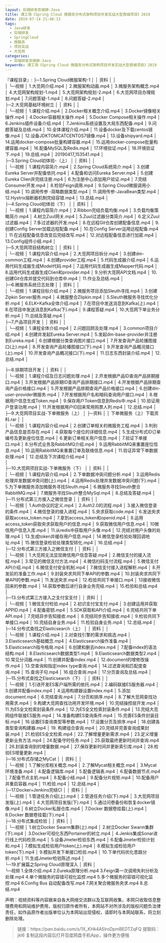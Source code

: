 ```yaml
---
layout: 后端研发攻城狮-Java
title: 课工场《Spring Cloud 微服务分布式架构项目开发实战大型商城项目》2019
date: 2019-07-14 21:40:13
tags:
  - Java研发
  - 后端研发
  - SpringCloud
  - 微服务
  - 项目实战
  - 大觅网
categories:
  - 后端研发攻城狮-Java
keywords: 课工场《Spring Cloud 微服务分布式架构项目开发实战大型商城项目》2019
---
```


『课程目录』: 
├─1.Spring Cloud微服架构-1
│  │  资料
│  │  
│  └─视频
│          1.大觅网介绍.mp4
│          2.微服架构动画.mp4
│          3.微服务架构概念.mp4
│          4.大觅网架构规划-1.mp4
│          5.大觅网架构规划-2.mp4
│          6.大觅网项目办理规划.mp4
│          7.问题答疑-1.mp4
│          8.问题答疑-2.mp4
│          
├─2.大觅网基础环境树立
│  │  资料
│  │  
│  └─视频
│          1.课程介绍.mp4
│          2.Docker相关概念介绍.mp4
│          3.Docker镜像相关操作.mp4
│          4.Docker容器相关操作.mp4
│          5.Docker Compose相关操作.mp4
│          6.Jenkins插件设备介绍.mp4
│          7.Jenkins系统设置及大局东西配备.mp4
│          9.问题答疑及总结.mp4
│          10.全体课程介绍.mp4
│          11.设备docker及下载centos镜像.mp4
│          12.设备JDKTOMCATCENTOS7镜像.mp4
│          13.设备shipyard.mp4
│          14.运用docker-compose批量构建容器.mp4
│          15.运用docker-compose批量构建容器.mp4
│          16.配备MySQL及Redis.mp4
│          17.环境验证.mp4
│          18.环境验证下.mp4
│          19.总结.mp4
│          20190417_153541.mp4
│          
├─3.Spring Cloud初体验-（上）
│  │  资料
│  │  
│  └─视频
│          1.课程内容简介.mp4
│          2.Spring Cloud系统简介.mp4
│          3.创建Eureka Server并配备依托.mp4
│          4.配备和访问Eureka Server.mp4
│          5.创建Eureka Clien并完结注册.mp4
│          6.为注册中心添加用户验证.mp4
│          7.完结Consumer开发.mp4
│          8.检验Feign调用.mp4
│          9.Spring Cloud微服调用小结.mp4
│          10.调用传参 -简略数据类型.mp4
│          11.调用传参-JavaBean类型.mp4
│          12.Hystrix熔断器机制完结容错.mp4
│          13.总结.mp4
│          
├─4.Spring Cloud初体验（下）
│  │  资料
│  │  
│  └─视频
│          1.课程内容简介.mp4
│          2.Ribbon完结负载均衡.mp4
│          3.负载均衡策略简介.mp4
│          4.树立ZuuI网关.mp4
│          5.ZuuI过滤器分类简介.mp4
│          6.定义Zuul过滤器.mp4
│          7.多过滤器的开发.mp4
│          8.在远程Git仓库创建配备信息.mp4
│          9.创建Config Server加载远程配备.mp4
│          10.在Config Server运用远程配备.mp4
│          11.在远程配备信息改变后完结改写.mp4
│          12.对远程配备信息进行加密.mp4
│          13.Config组件小结.mp4
│          
├─5.大觅网项目结构树立
│  │  资料
│  │  
│  └─视频
│          1.课程内容介绍.mp4
│          2.大觅网项目拆分.mp4
│          3.创建dm-common工程.mp4
│          4.创建provider工程.mp4
│          5.代码生成器介绍.mp4
│          6.运用代码生成器生成Model代码.mp4
│          7.运用代码生成器生成Mapper代码.mp4
│          8.运用代码生成器生成Clien和provider.mp4
│          9.分析大觅网API文档.mp4
│          10.创建Git仓库并提交代码到仓库中.mp4
│          11.作业及总结.mp4
│          
├─6.微服务系统日志处理
│  │  资料
│  │  
│  └─视频
│          1.课程目标介绍.mp4
│          2.微服务项目添加Sleuth寻找.mp4
│          3.创建Zipkin Server服务.mp4
│          4.微服整合Zlipkin.mp4
│          5.Sleuth微服务寻找优化分析.mp4
│          6.ELK+Kafka全体介绍.mp4
│          7.在项目中发送消息到Kafka(上).mp4
│          8.在项目中发送消息到Kafka(下).mp4
│          9.课程答疑.mp4
│          10.大觅网下单业务分析.mp4
│          11.总结及答疑.mp4
│          
├─7.产品项目开发
│  │  资料
│  │  
│  └─视频
│          1.课程全体介绍.mp4
│          2.问题回顾及处理.mp4
│          3.common项目介绍.mp4
│          4.创建并发起Eureka Server.mp4
│          5.发起dm-base-provider并注册到Eureka.mp4
│          6.创建根据分类查询图片接口.mp4
│          7.开发查询产品轮播图接口(上).mp4
│          8.开发查询产品轮播图接口(下).mp4
│          9.开发查询产品概况接口(上).mp4
│          10.开发查询产品概况接口(下).mp4
│          11.日志东西封装介绍.mp4
│          12.总结.mp4
│  
<!-- more -->            
├─8.排期项目开发
│  │  资料
│  │  
│  └─视频
│          1.课程介绍及日志问题处理.mp4
│          2.开发根据产品ID查询产品排期接口.mp4
│          3.开发根据产品排期ID查询产品排期接口.mp4
│          4.开发根据产品排期查询产品价格接口.mp4
│          5.开发根据产品排期查询产品价格接口.mp4
│          6.创建dm-user-provider微服务.mp4
│          7.开发根据用户名和暗码查询用户接口.mp4
│          8.根据用户信息生成Token.mp4
│          9.保存用户Token信息到Redis中.mp4
│          10.验证用户登录功用.mp4
│          11.开发根据用户ID回来常用购票人列.mp4
│          12.总结.mp4
│          
├─9.大觅网项目实战-下单微服务（上）
│   ├─资料
│   │      下单微服务（上）下载资料.rar
│   │      
│   └─视频
│           1.课程内容介绍.mp4
│           2.创建订单相关的微服务工程.mp4
│           3.判别产品信息是否存在.mp4
│           4.获取每个座位的详细信息.mp4
│           5.生成分布式ID订单编号及更新座位信息.mp4
│           6.更新订单相关用户信息.mp4
│           7.验证下单接口.mp4
│           8.分布式业务及RabbitMQ介绍.mp4
│           9.运用RabbitMQ来重置座位信息.mp4
│           10.运用RabbitMQ来重置订单及联络信息.mp4
│           11.验证异常下单数据处理.mp4
│           12.总结及下次课程介绍.mp4
│           
│          
├─10.大觅网项目实战-下单微服务（下）
│  │  资料
│  │  
│  └─视频
│          1.课程内容介绍.mp4
│          2.下单数据冲突问题分析.mp4
│          3.运用Redis处理并发数据冲突问题(上).mp4
│          4.运用Redis处理并发数据冲突问题(下).mp4
│          5.为下单微服务添加微服务寻找Sleuth.mp4
│          6.微服务寻找Sleuth整合RabbitMQ.mp4
│          7.微服务寻找Sleuth整合MySql.mp4
│          8.总结及答疑.mp4
│          
├─11.分布式第三方接入之微信登录
│  │  资料
│  │  
│  └─视频
│          1.Auth协议的定义.mp4
│          2.Auth2.0的流程.mp4
│          3.接入微信登录的条件.mp4
│          4.微信登录的接入进程.mp4
│          5.央求获取code.mp4
│          6.发送央求获取access_token.mp4
│          7.拿到access_token和openid.mp4
│          8.运用access_token获取央求获取用户的信息.mp4
│          9.获取微信用户信息.mp4
│          10微信用户信息入库.mp4
│          11.从redis中获取用户头像.mp4
│          12.完结对用户头像的处理.mp4
│          13.生成token并缓存用户信息.mp4
│          14.微信登录检验处理回调地址.mp4
│          15.微信登录检验处理类型转化.mp4
│          16.总结.mp4
│          
├─12.分布式第三方接入之微信支付
│  │  资料
│  │  
│  └─视频
│          1.大觅网无法显现微信用户信息答疑.mp4
│          2.微信支付的接入流程.mp4
│          3.常见的微信支付方法.mp4
│          4.微信扫码支付流程.mp4
│          5.微信支付API介绍.mp4
│          6.微信支付安全机制.mp4
│          7.微信支付接入进程解析.mp4
│          8.开发前的准备工作.mp4
│          9.封装央求共同下单API的参数.mp4
│          10.封装央求共同下单API的参数.mp4
│          11.发送央求.mp4
│          12.检验共同下单接口.mp4
│          13接收微信回来的参数.mp4
│          14.获取参数后进行自身业务完结.mp4
│          15.检验和总结.mp4
│          
├─13.分布式第三方接入之支付宝支付
│  │  资料
│  │  
│  └─视频
│          1.微信支付检验.mp4
│          2.初识支付宝支付.mp4
│          3.创建运用并获取APPID.mp4
│          4.配备密钥.mp4
│          5.SDK获取和API介绍.mp4
│          6.完结共同下单API.mp4
│          7.完结异步告知接收.mp4
│          8.完结同步告知接收.mp4
│          9.检验共同下单接口.mp4
│          10.完结自身业务.mp4
│          11.检验自身业务.mp4
│          12.总结.mp4
│          
├─14.分布式查找之Elasticsearch（上）
│  │  资料
│  │  
│  └─视频
│          1.课程介绍.mp4
│          2.对查找引擎的需求和挑选.mp4
│          3.Elasticsearch基础概念.mp4
│          4.Elasticsearch操作准备.mp4
│          5.Elasticsearch指令格局.mp4
│          6.创建和删去index.mp4
│          7.配备index的语法结构.mp4
│          8.Elasticsearch数据类型1.mp4
│          9.Elasticsearch数据类型2.mp4
│          10.常见分词器.mp4
│          11.创建并配备index.mp4
│          12.document的增修改操作.mp4
│          13.空查询和指定index type查询.mp4
│          14.过滤查询和匹配度查询.mp4
│          15.查询子句.mp4
│          16.组合查询.mp4
│          17.分页查询及总结.mp4
│          
├─15.分布式查找之Elasticsearch（下）
│  │  资料
│  │  
│  └─视频
│          1.引进开发ES客户端所需的依托.mp4
│          2.编码联接ES服务器.mp4
│          3.创建并配备index.mp4
│          4.运用构建器设置index.mp4
│          5.添加document.mp4
│          6.完结查询.mp4
│          7.分页和排序.mp4
│          8.了解大觅网查找功用需求.mp4
│          9.构建大觅网查找功用开发环境.mp4
│          10.完结操控层开发.mp4
│          11.为ES全文检索封装条件.mp4
│          12.为ES全文检索封装条件.mp4
│          13.完结大觅网组件联接ES服务.mp4
│          14.准备构建ES查询条件.mp4
│          15.完善ES条件封装目标.mp4
│          16.设置ES查询类型等参数.mp4
│          17.设置分页及排序.mp4
│          18.创建各类型查询构建器.mp4
│          19. 构建组合查询.mp4
│          20.完结并完善查询成果封装.mp4
│          21.检验ES全文检索.mp4
│          22.了解增量更新需求.mp4
│          23.定义增量更新业务方法.mp4
│          24.配备守时任务.mp4
│          25.获取最终更新时间并查询.mp4
│          26.封装查询到的增量数据.mp4
│          27.保存更新时间并更新索引库.mp4
│          28.检验ES增量更新.mp4
│          
├─16.分布式存储之MyCat
│  │  资料
│  │  
│  └─视频
│          1.了解分库相关概念.mp4
│          2.了解Mycat相关概念.mp4
│          3.Mycat环境准备.mp4
│          4.配备逻辑库.mp4
│          5.配备逻辑表.mp4
│          6.配备数据节点.mp4
│          7.配备节点主机.mp4
│          8.配备小结.mp4
│          9.配备分片规矩.mp4
│          10.配备用户并重启容器.mp4
│          11.检验.mp4
│          12.总结.mp4
│          
├─17.Docker+Jenkins完结CI
│  │  资料
│  │  
│  └─视频
│          1.管道任务介绍(上).mp4
│          2.管道任务介绍(下).mp4
│          3.大觅网项目发版(上).mp4
│          4.大觅网项目发版(下).mp4
│          5.通过问卷备份和恢复docker镜像.mp4
│          6.树立Docker私服仓库.mp4
│          7.Docker 数据卷挂载(上).mp4
│          8.Docker 数据卷挂载(下).mp4
│          
├─18.分布式集成检验
│  │  资料
│  │  
│  └─视频
│          1.树立Docker Swarm集群(上).mp4
│          2.树立Docker Swarm集群(下).mp4
│          3.Docker可视化东西Portainer的树立.mp4
│          4.Jenkis集成Sonar进行线上代码检测.mp4
│          5.设备Jmeter检验东西.mp4
│          6.配备Jmeter检验计划和.mp4
│          7.模拟生成检验用户token(上).mp4
│          8.模拟生成检验用户token(下).mp4
│          9.模拟并发下单接口检验.mp4
│          10.下单代码优化思路分析.mp4
│          11.生成Jmeter检验陈述.mp4
│          
└─19.扩展篇之Spring Cloud原理深入
   │  资料
   │  
   └─视频
           1.全体介绍.mp4
           2.Eureka原理分析.mp4
           3.Feign第一次调用失利分析及处理.mp4
           4.单个微服务的容错可视化监控.mp4
           5.多个微服务的容错可视化监控.mp4
           6.Config Bus 自动配备改写.mp4
           7.网关聚合微服务央求.mp4
           8.总结.mp4

<div class="post-copyright">
    <div class="post-copyright__author">
      <span class="post-copyright-meta">声明：视频资料等内容据来自各大网络交流群以及互联网收集，本网只收取信息整理费用和网站维护费用，版权归原作者所有，本网站不对所涉及的版权问题负法律责任，如作品原作者出版单位认为本网站出现侵权，请即时与本网站联系，将立刻删除处理。 </span>
    </div>
</div>

<blockquote class="blockquote-center">
链接：https://pan.baidu.com/s/1X_KHk4A5lroDpmBEDTZqFQ 
提取码：jkl6 
复制这段内容后打开百度网盘手机App，操作更方便哦
</blockquote>

